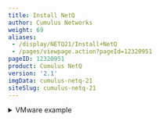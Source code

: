 ```yaml
---
title: Install NetQ
author: Cumulus Networks
weight: 69
aliases:
 - /display/NETQ21/Install+NetQ
 - /pages/viewpage.action?pageId=12320951
pageID: 12320951
product: Cumulus NetQ
version: '2.1'
imgData: cumulus-netq-21
siteSlug: cumulus-netq-21
---
```

<details>

Installing NetQ can be accomplished in one of three ways:

  - If you have purchased a NetQ (On-site) or Cloud Appliance, refer to
    <span style="color: #ff0000;"> [Getting started with the Cumulus
    NetQ
    Appliance](https://cumulusnetworks.com/products/cumulus-express/getting-started/cumulus-netq/)
    </span> or <span style="color: #ff0000;"> [Getting started with the
    Cumulus NetQ Cloud
    Appliance](https://cumulusnetworks.com/products/cumulus-express/getting-started/cumulus-netq-cloud/)
    </span> for instructions on installing and configuring the
    appliance. Then return to this topic for instructions on how to load
    the NetQ Agent on any switches and hosts you want to monitor.

  - If you already have a switch (running Cumulus Linux version 3.3.2 or
    later) and you want to add NetQ functionality to it, follow the
    instructions in this topic to:
    
      - Verify your server meets the hardware and software requirements.
    
      - Load the software onto the switch.
    
      - Load the NetQ Agent onto the switches and hosts you want to
        monitor.

  - If you are upgrading from a prior version of NetQ, refer to [Upgrade
    NetQ](/version/cumulus-netq-21/Cumulus-NetQ-Deployment-Guide/Upgrade-NetQ/)
    instead.

## Prerequisites</span>

### <span id="src-12320951_InstallNetQ-hwspec" class="confluence-anchor-link"></span>Hardware Requirements</span>

NetQ is supported on a variety of hardware.

{{%notice note%}}

**IMPORTANT**

You must meet these *minimum* hardware requirements to install the VM
and have it run properly.

{{%/notice%}}

The NetQ software requires a server with the following:

| Hardware Component      | Minimum On-site Requirement                                                                                                    | Minimum Cloud Requirement |
| ----------------------- | ------------------------------------------------------------------------------------------------------------------------------ | ------------------------- |
| Processor               | Eight (8) virtual CPUs                                                                                                         | Four (4) virtual CPUs     |
| Memory                  | 64 GB RAM                                                                                                                      | 8 GB RAM                  |
| Local disk storage      | 256 GB SSD (**Note**: This must be an SSD; use of other storage options can lead to system instability and are not supported.) | 32 GB (SSD not required)  |
| Network interface speed | 1 Gb NIC                                                                                                                       | 1 Gb NIC                  |

You must also open the following ports on your hardware to use the NetQ
software:

| Port  | Deployment Type   | Software Component Access |
| ----- | ----------------- | ------------------------- |
| 31980 | On-site and cloud | NetQ Platform             |
| 32708 | On-site           | API Gateway               |
| 32666 | On-site           | Web-based User Interface  |

### NetQ Platform HyperVisor Requirements</span>

The NetQ Platform can be installed as a Virtual Machine (VM) using one
of the following hypervisors:

  - VMware ESXi™ 6.5 for servers running Cumulus Linux, CentOS, Ubuntu
    and RedHat operating systems.

  - KVM/QCOW (QEMU Copy on Write) image for servers running CentOS,
    Ubuntu and RedHat operating systems.

### NetQ Agent Operating System Requirements</span>

NetQ 2.2 Agents are supported on the following switch and host operating
systems:

  - Cumulus Linux 3.3.2 and later

  - Ubuntu 16.04

  - Red Hat<sup>®</sup> Enterprise Linux (RHEL) 7.1

  - CentOS 7

### NetQ Application Support</span>

The NetQ CLI, UI, and RESTful API are supported on NetQ 2.1.0 and later.
NetQ 1.4 and earlier applications are not supported in NetQ 2.x.

## Install Workflow</span>

Installation of NetQ involves installing the NetQ software, and
installing and configuring the NetQ Agents. Additional steps are needed
to <span style="color: #ff0000;"> [Integrate NetQ with Event
Notification
Applications](/version/cumulus-netq-21/Cumulus-NetQ-Deployment-Guide/Integrate-with-Third-party-Software-and-Hardware)
</span> . This flow chart shows the required steps to install and setup
NetQ to start validating your network, and the optional steps of
integrating with event notification applications and monitoring hosts.

{{% imgOld 0 %}}

## Install the NetQ Platform</span>

The first step of the install process is to install the NetQ software
onto your hardware (NetQ Platform).

The NetQ software is comprised of the following components:

  - **NetQ applications**: network monitoring and analytics
    functionality

  - **NetQ CLI**: command line user interface for monitoring network and
    administering NetQ through a terminal session

  - **NetQ UI**: graphical interface for monitoring network and
    administering NetQ

  - **NetQ API**: Restful application programming interface for
    accessing NetQ data and integrating with third-party tools

  - **NetQ notifier**: application used to send event notifications to
    third-party notification tools

{{%notice info%}}

**Best Practice**

Cumulus Networks recommends you install the NetQ software on a server
that is part of an out-of-band management network to ensure it can
monitor in-band network issues without being affected itself. You should
run the software on a separate, powerful server to ensure proper
operation and for maximum usability and performance. Refer to [Hardware
Requirements](#src-12320951_InstallNetQ-hwspec) for specifics.

{{%/notice%}}

### Install NetQ VM Image</span>

To install the NetQ Platform software onto your own hardware using a VM
image:

1.  **IMPORTANT**: Confirm that your server hardware meets the
    requirements set out [here](#src-12320951_InstallNetQ-hwspec).

2.  Download the NetQ Platform image.
    
    1.  On the [Cumulus
        Downloads](https://cumulusnetworks.com/downloads/) page, select
        *NetQ* from the **Product** list box.
    
    2.  Click *2.2* from the **Version** list box, and then select
        *2.2.x* from the submenu.
    
    3.  Optionally, select the hypervisor you wish to use (*VMware,
        VMware (Cloud),* *KVM (Cloud)*, or *KVM*) from the
        **Hypervisor/Platform** list box.  
        **Note**: You can ignore the ONIE and Appliance options, as they
        are for the NetQ appliances.
        
        {{% imgOld 1 %}}
    
    4.  Scroll down to review the images that match your selection
        criteria, and click **Download** for the image you want.
        
        {{% imgOld 2 %}}

3.  Open your hypervisor and set up your VM.  
    You can use these examples for reference or use your own hypervisor
    instructions.

<summary>VMware example </summary>

This example shows the VM setup process using an OVA file with VMware
ESXi.

1.  Enter the address of the hardware in your browser.

2.  Log in to VMware using credentials with root access.  
    
    {{% imgOld 3 %}}

3.  For an on-site NetQ Platform deployment, click **Storage** in the
    Navigator to verify you have an SSD installed.  
    
    {{% imgOld 4 %}}

4.  Click **Create/Register VM** at the top of the right pane.
    
    {{% imgOld 5 %}}

5.  Select **Deploy a virtual machine from and OVF or OVA file**, and
    click **Next**.  
    
    {{% imgOld 6 %}}

6.  Provide a name for the VM, for example *Cumulus NetQ*.

7.  Drag and drop the NetQ Platform image file you downloaded in Step 1
    above.

8.  Click **Next**.
    
    {{% imgOld 7 %}}

9.  Select the storage type and data store for the image to use, then
    click **Next**. In this example, only one is available.
    
    {{% imgOld 8 %}}

10. Accept the default deployment options or modify them according to
    your network needs. Click **Next** when you are finished.
    
    {{% imgOld 9 %}}

11. Review the configuration summary. Click **Back** to change any of
    the settings, or click **Finish** to continue with the creation of
    the VM.
    
    {{% imgOld 10 %}}
    
    The progress of the request is shown in the Recent Tasks window at
    the bottom of the application. This may take some time, so continue
    with your other work until the upload finishes.

12. Once completed, view the full details of the VM and hardware.
    
    {{% imgOld 11 %}}

<summary>KVM example </summary>

This example shows the VM setup process for a system with Libvirt and
KVM/QEMU installed.

1.  Confirm that the SHA256 checksum matches the one posted on the
    Cumulus Downloads website to ensure the image download has not been
    corrupted.
    
        $ sha256sum ./Downloads/cumulus-netq-server-2.2.0-ts-amd64-qemu.qcow2 
        $ 6fff5f2ac62930799b4e8cc7811abb6840b247e2c9e76ea9ccba03f991f42424  ./Downloads/cumulus-netq-server-2.2.0-ts-amd64-qemu.qcow2

2.  Copy the QCOW2 image to a directory where you want to run it.
    
    {{%notice tip%}}
    
    Copy, instead of moving, the original QCOW2 image that was
    downloaded to avoid re-downloading it again later should you need to
    perform this process again.
    
    {{%/notice%}}
    
        $ sudo mkdir /vms
        $ sudo cp ./Downloads/cumulus-netq-server-2.2.0-ts-amd64-qemu.qcow2 /vms/ts.qcow2

3.  Create the VM.
    
    For a Direct VM, where the VM uses a MACVLAN interface to sit on the
    host interface for its connectivity:
    
        $ virt-install --name=netq_ts --vcpus=8 --memory=65536 --os-type=linux --os-variant=debian7 \
         --disk path=/vms/ts.qcow2,format=qcow2,bus=virtio,cache=none \
         --network=type=direct,source=eth0,model=virtio --import --noautoconsole
    
    {{%notice info%}}
    
    Replace the disk path value with the location where the QCOW2 image
    is to reside. Replace network model value (eth0 in the above
    example) with the name of the interface where the VM is connected to
    the external network.
    
    {{%/notice%}}
    
    Or, for a Bridged VM, where the VM attaches to a bridge which has
    already been setup to allow for external access:
    
        $ virt-install --name=netq_ts --vcpus=8 --memory=65536 --os-type=linux --os-variant=debian7 \
         --disk path=/vms/ts.qcow2,format=qcow2,bus=virtio,cache=none \
         --network=bridge=br0,model=virtio --import --noautoconsole
    
    {{%notice info%}}
    
    Replace network bridge value (br0 in the above example) with the
    name of the (pre-existing) bridge interface where the VM is
    connected to the external network.
    
    {{%/notice%}}

4.  Watch the boot process in another terminal window.
    
        $ virsh console netq_ts

5.  From the Console of the VM, check to see which IP address Eth0 has
    obtained via DHCP, or alternatively set a static IP address with
    NCLU on the NetQ Appliance or Platform VM.
    
        $ ip addr show eth0
        $ net add interface eth0 ip address 10.0.0.1
        $ net commit

{{%notice note%}}

If you have changed the IP Address of the NetQ Platform, you need to
re-register this address with the Kubernetes containers before you can
continue.

1.  Reset all Kubernetes administrative settings. Run the command twice
    to make sure all directories and files have been reset.
    
    ` cumulus@netq-platform:~$ sudo kubeadm reset -f  `  
    `cumulus@netq-platform:~$ sudo kubeadm reset -f`

2.  Remove the Kubernetes configuration.  
    `cumulus@netq-platform:~$ sudo rm /home/cumulus/.kube/config`

3.  Reset the NetQ Platform install daemon.  
    `cumulus@netq-platform:~$ sudo systemctl reset-failed`  
    `  `

4.  Reset the Kubernetes service.  
    ` cumulus@netq-platform:~$ sudo systemctl restart cts-kubectl-config
     `  
    ***Note**: Allow 15 minutes for the prompt to return.*

5.  Reboot the VM.  
    ***Note**: Allow 5-10 minutes for the VM to boot.*

{{%/notice%}}

### Verify the Installation</span>

1.  Verify you can access the NetQ CLI.
    
    1.  From a terminal window, log in to the NetQ Platform using the
        default credentials (*cumulus/CumulusLinux\!*).
        
            <computer>:~<username>$ ssh cumulus@<netq-platform-ipaddress>
            Warning: Permanently added '<netq-platform-hostname>,192.168.1.254' (ECDSA) to the list of known hosts.
            cumulus@<netq-platform-hostname>'s password: <enter CumulusLinux! here>
             
            Welcome to Cumulus (R) Linux (R)
             
            For support and online technical documentation, visit
            http://www.cumulusnetworks.com/support
             
            The registered trademark Linux (R) is used pursuant to a sublicense from LMI,
            the exclusive licensee of Linus Torvalds, owner of the mark on a world-wide
            basis.
             
            cumulus@<netq-platform-hostname>:~$ 
    
    2.  Run the following command to verify all applications are
        operating properly. ***Note**: Please allow 10-15 minutes for
        all applications to come up and report their status.*
        
            cumulus@<netq-platform-hostname>:~$ netq show opta-health
            Application                    Status    Health    Kafka Stream    Git Hash    Timestamp
            -----------------------------  --------  --------  --------------  ----------  ------------------------
            netq-app-macfdb                UP        true      up              14b42e6     Mon Jun  3 20:20:35 2019
            netq-app-interface             UP        true                      0fe11c6     Mon Jun  3 20:20:34 2019
            netq-app-vlan                  UP        true                      4daed85     Mon Jun  3 20:20:35 2019
            netq-app-sensors               UP        true      up              f37272c     Mon Jun  3 20:20:34 2019
            netq-app-topology              UP        true                      3f4a887     Mon Jun  3 20:20:34 2019
            kafka-broker                   UP                                              Mon Jun  3 20:20:35 2019
            netq-app-mstpinfo              UP        true      up              ef5565d     Mon Jun  3 20:20:35 2019
            netq-app-address               UP        true      up              7e0d03d     Mon Jun  3 20:20:35 2019
            netq-gui                       UP                                              Mon Jun  3 20:20:35 2019
            netq-app-kube                  UP        true      up              fbcaa9d     Mon Jun  3 20:20:34 2019
            netq-app-link                  UP        true      up              6c2b21a     Mon Jun  3 20:20:35 2019
            netq-app-ptm                   UP        true      up              7162771     Mon Jun  3 20:20:34 2019
            netq-opta                      UP        true                                  Mon Jun  3 20:20:34 2019
            netq-app-clagsession           UP        true      up              356dda9     Mon Jun  3 20:20:34 2019
            netq-endpoint-gateway          UP        true                      295e9ed     Mon Jun  3 20:20:34 2019
            netq-app-ospf                  UP        true      up              e0e2ab0     Mon Jun  3 20:20:34 2019
            netq-app-lldp                  UP        true      up              90582de     Mon Jun  3 20:20:35 2019
            netq-app-inventory             UP        true      up              bbf9938     Mon Jun  3 20:20:34 2019
            netq-app-tracecheck-scheduler  UP        true                      5484c68     Mon Jun  3 20:20:34 2019
            netq-app-infra                 UP        true      up              13f9e7c     Mon Jun  3 20:20:34 2019
            kafka-connect                  UP                                              Mon Jun  3 20:20:35 2019
            netq-app-search                UP        true      up              e47aaba     Mon Jun  3 20:20:34 2019
            netq-app-procdevstats          UP        true      up              b8e280e     Mon Jun  3 20:20:34 2019
            netq-app-vxlan                 UP        true      up              123c577     Mon Jun  3 20:20:34 2019
            zookeeper                      UP                                              Mon Jun  3 20:20:35 2019
            netq-app-resource-util         UP        true      up              41dfb07     Mon Jun  3 20:20:34 2019
            netq-app-evpn                  UP        true      up              05a4003     Mon Jun  3 20:20:34 2019
            netq-api-gateway               UP        true                      c40231a     Mon Jun  3 20:20:34 2019
            netq-app-port                  UP        true      up              4592b70     Mon Jun  3 20:20:35 2019
            netq-app-macs                  UP        true                      dd6cd96     Mon Jun  3 20:20:35 2019
            netq-app-notifier              UP        true      up              da57b69     Mon Jun  3 20:20:35 2019
            netq-app-events                UP        true      up              8f7b4d9     Mon Jun  3 20:20:34 2019
            netq-app-services              UP        true      up              5094f4a     Mon Jun  3 20:20:34 2019
            cassandra                      UP                                              Mon Jun  3 20:20:35 2019
            netq-app-configdiff            UP        true      up              3be2ef1     Mon Jun  3 20:20:34 2019
            netq-app-neighbor              UP        true      up              9ebe479     Mon Jun  3 20:20:35 2019
            netq-app-bgp                   UP        true      up              e68f7a8     Mon Jun  3 20:20:35 2019
            schema-registry                UP                                              Mon Jun  3 20:20:35 2019
            netq-app-lnv                   UP        true      up              a9ca80a     Mon Jun  3 20:20:34 2019
            netq-app-healthdashboard       UP        true                      eea044c     Mon Jun  3 20:20:34 2019
            netq-app-ntp                   UP        true      up              651c86f     Mon Jun  3 20:20:35 2019
            netq-app-customermgmt          UP        true                      7250354     Mon Jun  3 20:20:34 2019
            netq-app-node                  UP        true      up              f676c9a     Mon Jun  3 20:20:34 2019
            netq-app-route                 UP        true      up              6e31f98     Mon Jun  3 20:20:35 2019
             
            cumulus@<netq-platform-hostname>:~$
        
        {{%notice info%}}
        
        If any of the applications or services display Status as DOWN
        after 30 minutes, open a [support
        ticket](https://cumulusnetworks.com/support/file-a-ticket/) and
        attach the output of the `opta-support` command.
        
        {{%/notice%}}

2.  Verify that NTP is configured and running. NTP operation is critical
    to proper operation of NetQ. Refer to [Setting Date and
    Time](/display/NETQ21/Setting+Date+and+Time) in the *Cumulus Linux
    User Guide* for details and instructions.

3.  Continue the NetQ installation by loading the NetQ Agent on each
    switch or host you want to monitor. Refer to [Install NetQ
    Agent](#src-12320951_InstallNetQ-agent) for instructions.

## <span id="src-12320951_InstallNetQ-agent" class="confluence-anchor-link"></span>Install the NetQ Agent</span>

Whether using the NetQ Appliance or your own hardware, the NetQ Agent
must be installed on each node you want to monitor. The node can be a:

  - Switch running Cumulus Linux version 3.3.2 or later

  - Server running Red Hat RHEL 7.1, Ubuntu 16.04 or CentOS 7

  - Linux virtual machine running any of the above Linux operating
    systems

To install the NetQ Agent you need to install the OS-specific meta
package, `cumulus-netq`, on each switch. Optionally, you can install it
on hosts. The meta package contains the NetQ Agent, the NetQ command
line interface (CLI), and the NetQ library. The library contains modules
used by both the NetQ Agent and the CLI.

Instructions for installing the meta package on each node type are
included here:

  - [Install NetQ Agent on a Cumulus Linux
    Switch](#src-12320951_InstallNetQ-AgentCL)

  - [Install NetQ Agent on an Ubuntu
    Server](#src-12320951_InstallNetQ-AgentUbuntu)

  - [Install NetQ Agent on a Red Hat or CentOS
    Server](#src-12320951_InstallNetQ-AgentRHC)

{{%notice info%}}

If your network uses a proxy server for external connections, you should
first [configure a global
proxy](/display/NETQ21/Configuring+a+Global+Proxy) so `apt-get` can
access the meta package on the Cumulus Networks repository.

{{%/notice%}}

### <span id="src-12320951_InstallNetQ-AgentCL" class="confluence-anchor-link"></span>Install NetQ Agent on a Cumulus Linux Switch</span>

A simple process installs the NetQ Agent on a Cumulus switch.

1.  Edit the `/etc/apt/sources.list` file to add the repository for
    Cumulus NetQ. ***Note** that NetQ has a separate repository from
    Cumulus Linux.*
    
        cumulus@switch:~$ sudo nano /etc/apt/sources.list
        ...
        deb http://apps3.cumulusnetworks.com/repos/deb CumulusLinux-3 netq-2.1
        ...
    
    {{%notice tip%}}
    
    The repository `deb http://apps3.cumulusnetworks.com/repos/deb
    CumulusLinux-3 netq-latest` can be used if you want to always
    retrieve the latest posted version of NetQ.
    
    {{%/notice%}}

2.  Update the local `apt` repository, then install the NetQ meta
    package on the switch.
    
        cumulus@switch:~$ sudo apt-get update
        cumulus@switch:~$ sudo apt-get install cumulus-netq

3.  Verify that [NTP](/display/NETQ21/Setting+Date+and+Time) is running
    on the host node. Nodes must be in time synchronization with the
    NetQ Platform to enable useful statistical analysis.
    
        cumulus@switch:~$ sudo systemctl status ntp
        [sudo] password for cumulus:
        ● ntp.service - LSB: Start NTP daemon
           Loaded: loaded (/etc/init.d/ntp; bad; vendor preset: enabled)
           Active: active (running) since Fri 2018-06-01 13:49:11 EDT; 2 weeks 6 days ago
             Docs: man:systemd-sysv-generator(8)
           CGroup: /system.slice/ntp.service
                   └─2873 /usr/sbin/ntpd -p /var/run/ntpd.pid -g -c /var/lib/ntp/ntp.conf.dhcp -u 109:114

4.  Restart `rsyslog` so log files are sent to the correct destination.
    
        cumulus@switch:~$ sudo systemctl restart rsyslog.service

5.  Configure the NetQ Agent to send telemetry data to the NetQ
    Platform, NetQ Appliance, or NetQ Cloud Appliance.  
    **Note**: If you intend to use VRF, skip to [Configure the Agent to
    Use VRF](#src-12320951_InstallNetQ-AgentVRF). If you intend to
    specify a port for communication, skip to [Configure the Agent to
    Communicate over a Specific Port](#src-12320951_InstallNetQ-port).  
    In this example, the IP address for the NetQ hardware is
    *192.168.1.254*.
    
        cumulus@switch:~$ netq config add agent server 192.168.1.254
        cumulus@switch:~$ netq config restart agent

6.  Optionally, configure the switch or host to run the NetQ CLI.

<!-- end list -->

  - For NetQ Platform or NetQ Appliance:
    
        cumulus@switch:~$ netq config add cli server 192.168.1.254
        cumulus@switch:~$ netq config restart cli

<!-- end list -->

  - For NetQ Cloud Appliance:
    
        cumulus@switch:~$ netq config add cli server <api-url> access-key <user-access-key> secret-key <user-secret-key> port 443
        cumulus@switch:~$ netq config restart cli
    
    {{%notice info%}}
    
    The switch or host must have access to the Internet to configure CLI
    access.
    
    {{%/notice%}}

Repeat these steps for each Cumulus switch, or use an automation tool to
install NetQ Agent on multiple Cumulus Linux switches.

### <span id="src-12320951_InstallNetQ-AgentUbuntu" class="confluence-anchor-link"></span>Install NetQ Agent on an Ubuntu Server (Optional)</span>

Before you install the NetQ Agent on an Ubuntu server, make sure the
following packages are installed and running these minimum versions:

  - iproute 1:4.3.0-1ubuntu3.16.04.1 all

  - iproute2 4.3.0-1ubuntu3 amd64

  - lldpd 0.7.19-1 amd64

  - ntp 1:4.2.8p4+dfsg-3ubuntu5.6 amd64
    
    {{%notice info%}}
    
    Make sure you are running lldp**d**, not lldp**ad**. Ubuntu does not
    include `lldpd` by default, which is required for the installation.
    To install this package, run the following commands:
    
        root@ubuntu:~# apt-get update
        root@ubuntu:~# apt-get install lldpd
        root@ubuntu:~# systemctl enable lldpd.service
        root@ubuntu:~# systemctl start lldpd.service
    
    {{%/notice%}}

To install the NetQ Agent on an Ubuntu server:

1.  Reference and update the local `apt` repository.
    
        root@ubuntu:~# wget -O- https://apps3.cumulusnetworks.com/setup/cumulus-apps-deb.pubkey | apt-key add -

2.  Create the file
    `/etc/apt/sources.list.d/cumulus-host-ubuntu-xenial.list` and add
    the following lines:
    
        root@ubuntu:~# vi /etc/apt/sources.list.d/cumulus-apps-deb-xenial.list
        ...
        deb [arch=amd64] https://apps3.cumulusnetworks.com/repos/deb xenial netq-latest
        ...
    
    {{%notice note%}}
    
    The use of `netq-latest` in this example means that a `get` to the
    repository always retrieves the latest version of NetQ, even in the
    case where a major version update has been made. If you want to keep
    the repository on a specific version — such as `netq-2.2` — use that
    instead.
    
    {{%/notice%}}

3.  Install NTP on the server, if not already installed.
    
        root@ubuntu:~# sudo apt-get install ntp

4.  Configure the NTP server.
    
    1.  Open the `/etc/ntp.conf` file in your text editor of choice.
    
    2.  Under the Server section, specify the NTP server IP address or
        hostname.

5.  Enable and start the NTP service.
    
        root@ubuntu:~# sudo systemctl enable ntp.service
        root@ubuntu:~# sudo systemctl start ntp.service

6.  Verify NTP is operating correctly. Look for an asterisk (\*) or a
    plus sign (+) that indicates the clock is synchronized.
    
        root@ubuntu:~# ntpq -pn
             remote           refid      st t when poll reach   delay   offset  jitter
        ==============================================================================
        +173.255.206.154 132.163.96.3     2 u   86  128  377   41.354    2.834   0.602
        +12.167.151.2    198.148.79.209   3 u  103  128  377   13.395   -4.025   0.198
         2a00:7600::41   .STEP.          16 u    - 1024    0    0.000    0.000   0.000
        *129.250.35.250  249.224.99.213   2 u  101  128  377   14.588   -0.299   0.243

7.  Install the meta package on the server.
    
        root@ubuntu:~# apt-get update
        root@ubuntu:~# apt-get install cumulus-netq

8.  Configure the NetQ Agent to send telemetry data to the NetQ
    Platform, NetQ Appliance, or NetQ Cloud Appliance.  
    **Note**: If you intend to use VRF, skip to [Configure the Agent to
    Use VRF](#src-12320951_InstallNetQ-AgentVRF). If you intend to
    specify a port for communication, skip to [Configure the Agent to
    Communicate over a Specific Port](#src-12320951_InstallNetQ-port).  
    In this example, the IP address for the NetQ hardware is
    *192.168.1.254*.
    
        root@ubuntu:~# netq config add agent server 192.168.1.254
        Updated agent server 192.168.1.254 vrf default. Please restart netq-agent (netq config restart agent).
        root@ubuntu:~# netq config restart agent

9.  Optionally, configure the switch or host to run the NetQ CLI.
    
      - For NetQ Platform or NetQ Appliance:
        
            root@ubuntu:~# netq config add cli server 192.168.1.254
            Updated cli server 192.168.1.254 vrf default. Please restart netqd (netq config restart cli).
            root@ubuntu:~# netq config restart cli
    
    <!-- end list -->
    
      - For NetQ Cloud Appliance:
        
            root@ubuntu:~# netq config add cli server <api-url> access-key <user-access-key> secret-key <user-secret-key> port 443
            root@ubuntu:~# netq config restart cli
        
        {{%notice info%}}
        
        The switch or host must have access to the Internet to configure
        CLI access.
        
        {{%/notice%}}

10. Repeat these steps for all of your hosts running Ubuntu, or use an
    automation tool to streamline the process.

### <span id="src-12320951_InstallNetQ-AgentRHC" class="confluence-anchor-link"></span>Install NetQ Agent on a Red Hat or CentOS Server (Optional)</span>

Before you install the NetQ Agent on a Red Hat or CentOS server, make
sure the following packages are installed and running these minimum
versions:

  - iproute-3.10.0-54.el7\_2.1.x86\_64

  - lldpd-0.9.7-5.el7.x86\_64
    
    {{%notice info%}}
    
    Make sure you are running lldp**d**, not lldp**ad**.
    
    CentOS does not include `lldpd` by default, nor does it include
    `wget`, which is required for the installation. To install this
    package, run the following commands:
    
        root@rhel7:~# yum -y install epel-release
        root@rhel7:~# yum -y install lldpd
        root@rhel7:~# systemctl enable lldpd.service
        root@rhel7:~# systemctl start lldpd.service
        root@rhel7:~# yum install wget
    
    {{%/notice%}}

  - ntp-4.2.6p5-25.el7.centos.2.x86\_64

  - ntpdate-4.2.6p5-25.el7.centos.2.x86\_64

To install the NetQ Agent on a Red Hat or CentOS server:

1.  Reference and update the local `yum` repository.
    
        root@rhel7:~# rpm --import https://apps3.cumulusnetworks.com/setup/cumulus-apps-rpm.pubkey
        root@rhel7:~# wget -O- https://apps3.cumulusnetworks.com/setup/cumulus-apps-rpm-el7.repo > /etc/yum.repos.d/cumulus-host-el.repo

2.  Edit `/etc/yum.repos.d/cumulus-host-el.repo` to set the `enabled=1`
    flag for the two NetQ repositories.
    
        root@rhel7:~# vi /etc/yum.repos.d/cumulus-host-el.repo
        ... 
        [cumulus-arch-netq-2.2]
        name=Cumulus netq packages
        baseurl=https://apps3.cumulusnetworks.com/repos/rpm/el/7/netq-2.2/$basearch 
        gpgcheck=1
        enabled=1
        [cumulus-noarch-netq-2.2]
        name=Cumulus netq architecture-independent packages
        baseurl=https://apps3.cumulusnetworks.com/repos/rpm/el/7/netq-2.2/noarch
        gpgcheck=1
        enabled=1
        ...

3.  Install NTP on the server.
    
        root@rhel7:~# yum install ntp

4.  Configure the NTP server.
    
    1.  Open the `/etc/ntp.conf` file in your text editor of choice.
    
    2.  Under the Server section, specify the NTP server IP address or
        hostname.

5.  Enable and start the NTP service.
    
        root@rhel7:~# sudo systemctl enable ntpd.service
        root@rhel7:~# sudo systemctl start ntpd.service

6.  Verify NTP is operating correctly. Look for an asterisk (\*) or a
    plus sign (+) that indicates the clock is synchronized.
    
        root@rhel7:~# ntpq -pn
             remote           refid      st t when poll reach   delay   offset  jitter
        ==============================================================================
        +173.255.206.154 132.163.96.3     2 u   86  128  377   41.354    2.834   0.602
        +12.167.151.2    198.148.79.209   3 u  103  128  377   13.395   -4.025   0.198
         2a00:7600::41   .STEP.          16 u    - 1024    0    0.000    0.000   0.000
        *129.250.35.250  249.224.99.213   2 u  101  128  377   14.588   -0.299   0.243

7.  Install the Bash completion and NetQ meta packages on the server.
    
        root@rhel7:~# yum -y install bash-completion
        root@rhel7:~# yum install cumulus-netq

8.  Configure the NetQ Agent to send telemetry data to the NetQ
    Platform, NetQ Appliance, or NetQ Cloud Appliance.  
    **Note**: If you intend to use VRF, skip to [Configure the Agent to
    Use VRF](#src-12320951_InstallNetQ-AgentVRF). If you intend to
    specify a port for communication, skip to [Configure the Agent to
    Communicate over a Specific Port](#src-12320951_InstallNetQ-port).  
    In this example, the IP address for the NetQ hardware is
    *192.168.1.254*.
    
        root@rhel7:~# netq config add agent server 192.168.1.254
        Updated agent server 192.168.1.254 vrf default. Please restart netq-agent (netq config restart agent).
        root@rhel7:~# netq config restart agent

9.  Optionally, configure the switch or host to run the NetQ CLI.
    
    1.  For NetQ Platform or NetQ Appliance:
        
            root@rhel7:~# netq config add cli server 192.168.1.254
            Updated cli server 192.168.1.254 vrf default. Please restart netqd (netq config restart cli).
            root@rhel7:~# netq config restart cli
    
    2.  For NetQ Cloud Appliance:
        
            root@rhel7:~# netq config add cli server <api-url> access-key <user-access-key> secret-key <user-secret-key> port 443
            root@rhel7:~# netq config restart cli
        
        {{%notice info%}}
        
        The switch or host must have access to the Internet to configure
        CLI access.
        
        {{%/notice%}}

10. Repeat these steps for all of your hosts running Ubuntu, or use an
    automation tool to streamline the process.

## Configure Optional NetQ Agent Settings</span>

Once the NetQ Agents have been installed on the network nodes you want
to monitor, the NetQ Agents must be configured to obtain useful and
relevant data. The code examples shown in this section illustrate how to
configure the NetQ Agent on a Cumulus switch, but it is exactly the same
for the other type of nodes. Depending on your deployment, follow the
relevant additional instructions after the basic configuration steps:

  - [Configuring the Agent to Use a
    VRF](#src-12320951_InstallNetQ-AgentVRF)

  - [Configuring the Agent to Communicate over a Specific
    Port](#src-12320951_InstallNetQ-port)

### <span id="src-12320951_InstallNetQ-AgentVRF" class="confluence-anchor-link"></span>Configure the Agent to Use a VRF</span>

While optional, Cumulus strongly recommends that you configure NetQ
Agents to communicate with the NetQ Platform only via a
[VRF](/display/NETQ21/Virtual+Routing+and+Forwarding+-+VRF), including a
[management VRF](/display/NETQ21/Management+VRF). To do so, you need to
specify the VRF name when configuring the NetQ Agent. For example, if
the management VRF is configured and you want the agent to communicate
with the NetQ Platform over it, configure the agent like this:
<span style="color: #222222;"> </span>

    cumulus@leaf01:~$ netq config add agent server 192.168.1.254 vrf mgmt
    cumulus@leaf01:~$ netq config add cli server 192.168.254 vrf mgmt

You then restart the agent: <span style="color: #222222;"> </span>

    cumulus@leaf01:~$ netq config restart agent
    cumulus@leaf01:~$ netq config restart cli

### <span id="src-12320951_InstallNetQ-port" class="confluence-anchor-link"></span>Configure the Agent to Communicate over a Specific Port</span>

By default, NetQ uses port 31980 for communication between the NetQ
Platform and NetQ Agents. If you want the NetQ Agent to communicate with
the NetQ Platform via a different port, you need to specify the port
number when configuring the NetQ Agent like this:

    cumulus@leaf01:~$ netq config add agent server 192.168.1.254 port 7379

You then restart the agent: <span style="color: #222222;"> </span>

    cumulus@leaf01:~$ netq config restart agent

## Integrate with Event Notification Tools</span>

If you want to proactively monitor events in your network, you can
integrate NetQ with the PagerDuty or Slack notification tools. To do so
you need to configure both the notification application itself to
receive the messages, and NetQ with what messages to send and where to
send them. Refer to [Integrate NetQ with Event Notification
Applications](/version/cumulus-netq-21/Cumulus-NetQ-Deployment-Guide/Integrate-with-Third-party-Software-and-Hardware)
to use the CLI for configuration.

## Set Up Security</span>

<span style="color: #ff0000;"> When you set up and configured your
Cumulus Linux switches, you likely configured a number of the security
features available. Cumulus recommends the same security measures be
followed for the NetQ Platform in the out-of-band-network. Refer to the
[Securing Cumulus Linux white
paper](https://cumulusnetworks.com/learn/web-scale-networking-resources/white-papers/securing-cumulus-linux/)
for details. </span>

<span style="color: #ff0000;"> Your Cumulus Linux switches have a number
of ports open by default. A few additional ports must be opened to run
the NetQ software (refer to [Default Open Ports in Cumulus Linux and
NetQ](https://support.cumulusnetworks.com/hc/en-us/articles/228281808-Default-Open-Ports-in-Cumulus-Linux-and-NetQ)
article). </span>

<span style="color: #ff0000;">  
</span>

<article id="html-search-results" class="ht-content" style="display: none;">

</article>

<footer id="ht-footer">

</footer>

</details>
